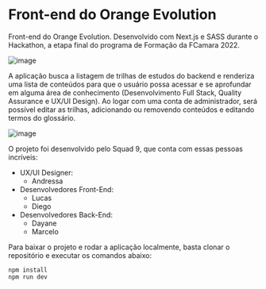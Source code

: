 # Front-end do Orange Evolution

Front-end do Orange Evolution. Desenvolvido com Next.js e SASS durante o Hackathon, a etapa final do programa de Formação da FCamara 2022.

![image](https://user-images.githubusercontent.com/29759360/202071505-e9d7f64c-6a6c-4828-8d8d-8ce070e6613f.png)

A aplicação busca a listagem de trilhas de estudos do backend e renderiza uma lista de conteúdos para que o usuário possa acessar e se aprofundar em alguma área de conhecimento (Desenvolvimento Full Stack, Quality Assurance e UX/UI Design).
Ao logar com uma conta de administrador, será possível editar as trilhas, adicionando ou removendo conteúdos e editando termos do glossário.

![image](https://user-images.githubusercontent.com/29759360/202072263-29c3fef1-3a68-427c-adc1-82e93e143b8f.png)


O projeto foi desenvolvido pelo Squad 9, que conta com essas pessoas incríveis:

- UX/UI Designer:
	- Andressa
- Desenvolvedores Front-End:
	- Lucas
	- Diego
- Desenvolvedores Back-End:
	- Dayane
	- Marcelo

Para baixar o projeto e rodar a aplicação localmente, basta clonar o repositório e executar os comandos abaixo:

    npm install
    npm run dev
